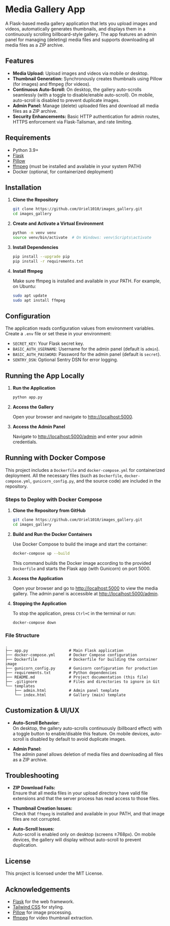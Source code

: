 # Media Gallery App

A Flask-based media gallery application that lets you upload images and videos, automatically generates thumbnails, and displays them in a continuously scrolling billboard-style gallery. The app features an admin panel for managing (deleting) media files and supports downloading all media files as a ZIP archive.

## Features

- **Media Upload:** Upload images and videos via mobile or desktop.
- **Thumbnail Generation:** Synchronously creates thumbnails using Pillow (for images) and ffmpeg (for videos).
- **Continuous Auto-Scroll:** On desktop, the gallery auto-scrolls seamlessly (with a toggle to disable/enable auto-scroll). On mobile, auto-scroll is disabled to prevent duplicate images.
- **Admin Panel:** Manage (delete) uploaded files and download all media files as a ZIP archive.
- **Security Enhancements:** Basic HTTP authentication for admin routes, HTTPS enforcement via Flask-Talisman, and rate limiting.

## Requirements

- Python 3.9+
- [Flask](https://flask.palletsprojects.com/)
- [Pillow](https://pillow.readthedocs.io/)
- [ffmpeg](https://ffmpeg.org/) (must be installed and available in your system PATH)
- Docker (optional, for containerized deployment)

## Installation

1. **Clone the Repository**

   ```sh
   git clone https://github.com/Uriel1010/images_gallery.git
   cd images_gallery
   ```

2. **Create and Activate a Virtual Environment**

   ```sh
   python -m venv venv
   source venv/bin/activate  # On Windows: venv\Scripts\activate
   ```

3. **Install Dependencies**

   ```sh
   pip install --upgrade pip
   pip install -r requirements.txt
   ```

4. **Install ffmpeg**

   Make sure ffmpeg is installed and available in your PATH. For example, on Ubuntu:

   ```sh
   sudo apt update
   sudo apt install ffmpeg
   ```

## Configuration

The application reads configuration values from environment variables. Create a `.env` file or set these in your environment:

- `SECRET_KEY`: Your Flask secret key.
- `BASIC_AUTH_USERNAME`: Username for the admin panel (default is `admin`).
- `BASIC_AUTH_PASSWORD`: Password for the admin panel (default is `secret`).
- `SENTRY_DSN`: Optional Sentry DSN for error logging.

## Running the App Locally

1. **Run the Application**

   ```sh
   python app.py
   ```

2. **Access the Gallery**

   Open your browser and navigate to [http://localhost:5000](http://localhost:5000).

3. **Access the Admin Panel**

   Navigate to [http://localhost:5000/admin](http://localhost:5000/admin) and enter your admin credentials.

## Running with Docker Compose

This project includes a `Dockerfile` and `docker-compose.yml` for containerized deployment. All the necessary files (such as `Dockerfile`, `docker-compose.yml`, `gunicorn_config.py`, and the source code) are included in the repository.

### Steps to Deploy with Docker Compose

1. **Clone the Repository from GitHub**

   ```sh
   git clone https://github.com/Uriel1010/images_gallery.git
   cd images_gallery
   ```

2. **Build and Run the Docker Containers**

   Use Docker Compose to build the image and start the container:

   ```sh
   docker-compose up --build
   ```

   This command builds the Docker image according to the provided `Dockerfile` and starts the Flask app (with Gunicorn) on port 5000.

3. **Access the Application**

   Open your browser and go to [http://localhost:5000](http://localhost:5000) to view the media gallery. The admin panel is accessible at [http://localhost:5000/admin](http://localhost:5000/admin).

4. **Stopping the Application**

   To stop the application, press `Ctrl+C` in the terminal or run:

   ```sh
   docker-compose down
   ```

### File Structure

```plaintext
.
├── app.py                  # Main Flask application
├── docker-compose.yml      # Docker Compose configuration
├── Dockerfile              # Dockerfile for building the container image
├── gunicorn_config.py      # Gunicorn configuration for production
├── requirements.txt        # Python dependencies
├── README.md               # Project documentation (this file)
├── .gitignore              # Files and directories to ignore in Git
└── templates
    ├── admin.html          # Admin panel template
    └── index.html          # Gallery (main) template
```

## Customization & UI/UX

- **Auto-Scroll Behavior:**  
  On desktop, the gallery auto-scrolls continuously (billboard effect) with a toggle button to enable/disable this feature. On mobile devices, auto-scroll is disabled by default to avoid duplicate images.

- **Admin Panel:**  
  The admin panel allows deletion of media files and downloading all files as a ZIP archive.

## Troubleshooting

- **ZIP Download Fails:**  
  Ensure that all media files in your upload directory have valid file extensions and that the server process has read access to those files.

- **Thumbnail Creation Issues:**  
  Check that `ffmpeg` is installed and available in your PATH, and that image files are not corrupted.

- **Auto-Scroll Issues:**  
  Auto-scroll is enabled only on desktop (screens ≥768px). On mobile devices, the gallery will display without auto-scroll to prevent duplication.

## License

This project is licensed under the MIT License.

## Acknowledgements

- [Flask](https://flask.palletsprojects.com/) for the web framework.
- [Tailwind CSS](https://tailwindcss.com/) for styling.
- [Pillow](https://pillow.readthedocs.io/) for image processing.
- [ffmpeg](https://ffmpeg.org/) for video thumbnail extraction.
